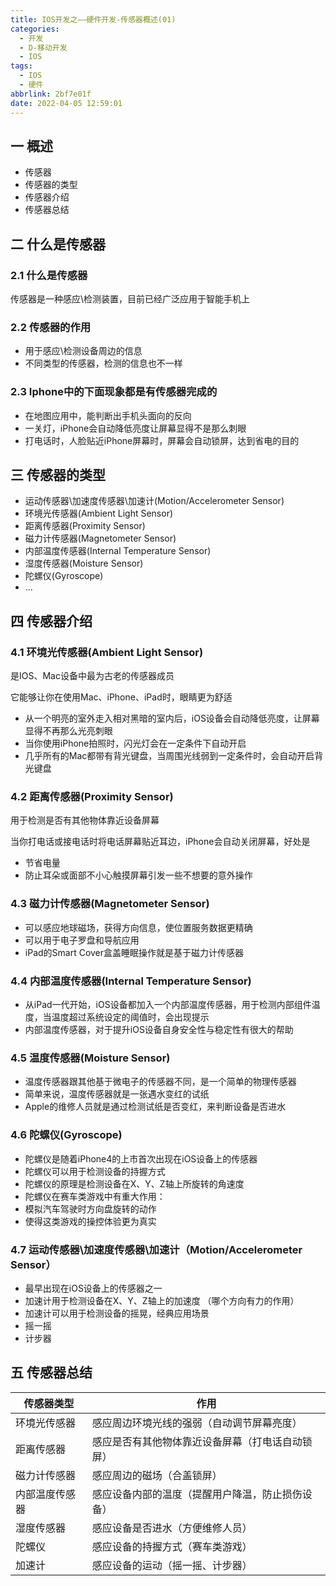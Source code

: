 ```yaml
---
title: IOS开发之——硬件开发-传感器概述(01)
categories:
  - 开发
  - D-移动开发
  - IOS
tags:
  - IOS
  - 硬件
abbrlink: 2bf7e01f
date: 2022-04-05 12:59:01
---
```

## 一 概述

* 传感器
* 传感器的类型
* 传感器介绍
* 传感器总结

<!--more-->

## 二 什么是传感器

### 2.1 什么是传感器

传感器是一种感应\检测装置，目前已经广泛应用于智能手机上

### 2.2 传感器的作用

* 用于感应\检测设备周边的信息
* 不同类型的传感器，检测的信息也不一样

### 2.3 Iphone中的下面现象都是有传感器完成的

* 在地图应用中，能判断出手机头面向的反向
* 一关灯，iPhone会自动降低亮度让屏幕显得不是那么刺眼
* 打电话时，人脸贴近iPhone屏幕时，屏幕会自动锁屏，达到省电的目的

## 三 传感器的类型

* 运动传感器\加速度传感器\加速计(Motion/Accelerometer Sensor)
* 环境光传感器(Ambient Light Sensor)
* 距离传感器(Proximity Sensor)
* 磁力计传感器(Magnetometer Sensor)
* 内部温度传感器(Internal Temperature Sensor)
* 湿度传感器(Moisture Sensor)
* 陀螺仪(Gyroscope)
* ...

## 四 传感器介绍

### 4.1 环境光传感器(Ambient Light Sensor)

是IOS、Mac设备中最为古老的传感器成员

它能够让你在使用Mac、iPhone、iPad时，眼睛更为舒适

* 从一个明亮的室外走入相对黑暗的室内后，iOS设备会自动降低亮度，让屏幕显得不再那么光亮刺眼
* 当你使用iPhone拍照时，闪光灯会在一定条件下自动开启
* 几乎所有的Mac都带有背光键盘，当周围光线弱到一定条件时，会自动开启背光键盘

### 4.2 距离传感器(Proximity Sensor)

用于检测是否有其他物体靠近设备屏幕

当你打电话或接电话时将电话屏幕贴近耳边，iPhone会自动关闭屏幕，好处是

* 节省电量
* 防止耳朵或面部不小心触摸屏幕引发一些不想要的意外操作

### 4.3 磁力计传感器(Magnetometer Sensor)

* 可以感应地球磁场，获得方向信息，使位置服务数据更精确
* 可以用于电子罗盘和导航应用
* iPad的Smart Cover盒盖睡眠操作就是基于磁力计传感器

### 4.4 内部温度传感器(Internal Temperature Sensor)

* 从iPad一代开始，iOS设备都加入一个内部温度传感器，用于检测内部组件温度，当温度超过系统设定的阈值时，会出现提示
* 内部温度传感器，对于提升iOS设备自身安全性与稳定性有很大的帮助

### 4.5 温度传感器(Moisture Sensor)

* 温度传感器跟其他基于微电子的传感器不同，是一个简单的物理传感器
* 简单来说，温度传感器就是一张遇水变红的试纸
* Apple的维修人员就是通过检测试纸是否变红，来判断设备是否进水

### 4.6 陀螺仪(Gyroscope)

* 陀螺仪是随着iPhone4的上市首次出现在iOS设备上的传感器
* 陀螺仪可以用于检测设备的持握方式
* 陀螺仪的原理是检测设备在X、Y、Z轴上所旋转的角速度
* 陀螺仪在赛车类游戏中有重大作用：
* 模拟汽车驾驶时方向盘旋转的动作
* 使得这类游戏的操控体验更为真实

### 4.7 运动传感器\加速度传感器\加速计（Motion/Accelerometer Sensor）

* 最早出现在iOS设备上的传感器之一
* 加速计用于检测设备在X、Y、Z轴上的加速度 （哪个方向有力的作用）
* 加速计可以用于检测设备的摇晃，经典应用场景
* 摇一摇
* 计步器

## 五 传感器总结

| **传感器类型** | **作用**                                         |
| -------------- | ------------------------------------------------ |
| 环境光传感器   | 感应周边环境光线的强弱（自动调节屏幕亮度）       |
| 距离传感器     | 感应是否有其他物体靠近设备屏幕（打电话自动锁屏） |
| 磁力计传感器   | 感应周边的磁场（合盖锁屏）                       |
| 内部温度传感器 | 感应设备内部的温度（提醒用户降温，防止损伤设备） |
| 湿度传感器     | 感应设备是否进水（方便维修人员）                 |
| 陀螺仪         | 感应设备的持握方式（赛车类游戏）                 |
| 加速计         | 感应设备的运动（摇一摇、计步器）                 |



